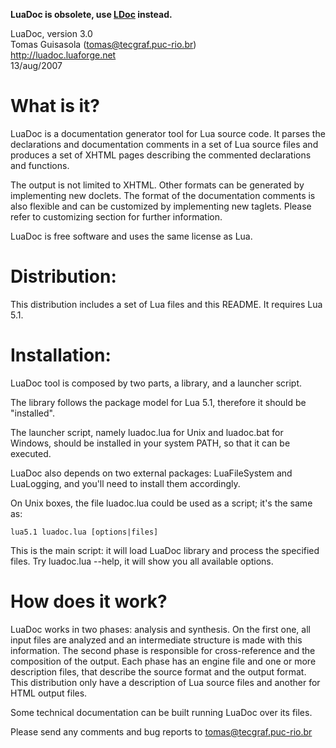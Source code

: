 **LuaDoc is obsolete, use [LDoc](https://github.com/stevedonovan/LDoc) instead.**

LuaDoc, version 3.0  
Tomas Guisasola (tomas@tecgraf.puc-rio.br)  
http://luadoc.luaforge.net  
13/aug/2007

# What is it?

LuaDoc is a documentation generator tool for Lua source code.
It parses the declarations and documentation comments in a set of Lua
source files and produces a set of XHTML pages describing the commented
declarations and functions.

The output is not limited to XHTML. Other formats can be generated by
implementing new doclets. The format of the documentation comments is
also flexible and can be customized by implementing new taglets.
Please refer to customizing section for further information.

LuaDoc is free software and uses the same license as Lua. 

# Distribution:

This distribution includes a set of  Lua  files  and  this  README.  It
requires Lua 5.1.

# Installation:

LuaDoc tool is composed by two parts, a library, and a launcher script.

The library follows the package model for Lua 5.1, therefore it should
be "installed".

The launcher script, namely luadoc.lua for Unix and luadoc.bat for Windows,
should be installed in your system PATH, so that it can be executed.

LuaDoc also depends on two external packages: LuaFileSystem and LuaLogging,
and you'll need to install them accordingly.

On Unix boxes, the file luadoc.lua could be used as a script;
it's the same as:

    lua5.1 luadoc.lua [options|files]

This is the main script: it will load LuaDoc library and process the
specified files. Try luadoc.lua --help, it will show you all available
options. 

# How does it work?

LuaDoc works in two phases: analysis and synthesis.  On the first  one,
all input files are analyzed and an intermediate structure is made with
this information.  The second phase is responsible for  cross-reference
and the composition of the output.  Each phase has an engine  file  and
one or more description files, that describe the source format and  the
output format.  This distribution only have a description of Lua source
files and another for HTML output files.

Some technical documentation can  be  built  running  LuaDoc  over  its
files.

Please send any comments and bug reports to tomas@tecgraf.puc-rio.br

